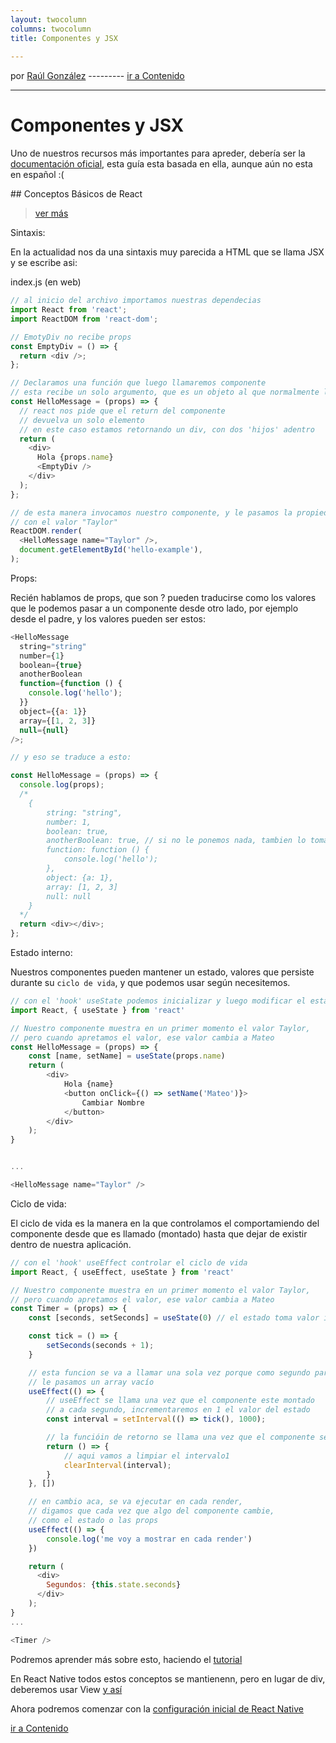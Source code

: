 ```yaml
---
layout: twocolumn
columns: twocolumn
title: Componentes y JSX
 
---
```

por [Raúl González](https://twitter.com/soyraulgonzalez)  ---------   [ir a Contenido](/contenido.html)

---
# Componentes y JSX

Uno de nuestros recursos más importantes para apreder, debería ser la [documentación oficial](https://reactnative.dev/docs/getting-started), esta guía esta basada en ella, aunque aún no esta en español :(

## Conceptos Básicos de React

> [ver más](https://reactnative.dev/docs/intro-react)

Sintaxis:

En la actualidad nos da una sintaxis muy parecida a HTML que se llama JSX y se escribe asi:

index.js (en web)

```js
// al inicio del archivo importamos nuestras dependecias
import React from 'react';
import ReactDOM from 'react-dom';

// EmotyDiv no recibe props
const EmptyDiv = () => {
  return <div />;
};

// Declaramos una función que luego llamaremos componente
// esta recibe un solo argumento, que es un objeto al que normalmente le diremos props
const HelloMessage = (props) => {
  // react nos pide que el return del componente
  // devuelva un solo elemento
  // en este caso estamos retornando un div, con dos 'hijos' adentro
  return (
    <div>
      Hola {props.name}
      <EmptyDiv />
    </div>
  );
};

// de esta manera invocamos nuestro componente, y le pasamos la propiedad name,
// con el valor "Taylor"
ReactDOM.render(
  <HelloMessage name="Taylor" />,
  document.getElementById('hello-example'),
);
```

Props:

Recién hablamos de props, que son ? pueden traducirse como los valores que le podemos pasar a un componente desde otro lado, por ejemplo desde el padre, y los valores pueden ser estos:

```js
<HelloMessage
  string="string"
  number={1}
  boolean={true}
  anotherBoolean
  function={function () {
    console.log('hello');
  }}
  object={{a: 1}}
  array={[1, 2, 3]}
  null={null}
/>;

// y eso se traduce a esto:

const HelloMessage = (props) => {
  console.log(props);
  /*
    {
        string: "string",
        number: 1,
        boolean: true,
        anotherBoolean: true, // si no le ponemos nada, tambien lo toma como true
        function: function () {
            console.log('hello');
        },
        object: {a: 1},
        array: [1, 2, 3]
        null: null
    }
  */
  return <div></div>;
};
```

Estado interno:

Nuestros componentes pueden mantener un estado, valores que persiste durante su `ciclo de vida`, y que podemos usar según necesitemos.

```js
// con el 'hook' useState podemos inicializar y luego modificar el estado
import React, { useState } from 'react'

// Nuestro componente muestra en un primer momento el valor Taylor,
// pero cuando apretamos el valor, ese valor cambia a Mateo
const HelloMessage = (props) => {
    const [name, setName] = useState(props.name)
    return (
        <div>
            Hola {name}
            <button onClick={() => setName('Mateo')}>
                Cambiar Nombre
            </button>
        </div>
    );
}


...

<HelloMessage name="Taylor" />
```

Ciclo de vida:

El ciclo de vida es la manera en la que controlamos el comportamiendo del componente desde que es llamado (montado) hasta que dejar de existir dentro de nuestra aplicación.

```js
// con el 'hook' useEffect controlar el ciclo de vida
import React, { useEffect, useState } from 'react'

// Nuestro componente muestra en un primer momento el valor Taylor,
// pero cuando apretamos el valor, ese valor cambia a Mateo
const Timer = (props) => {
    const [seconds, setSeconds] = useState(0) // el estado toma valor inicial 0

    const tick = () => {
        setSeconds(seconds + 1);
    }

    // esta funcion se va a llamar una sola vez porque como segundo paramentro
    // le pasamos un array vacío
    useEffect(() => {
        // useEffect se llama una vez que el componente este montado
        // a cada segundo, incrementaremos en 1 el valor del estado
        const interval = setInterval(() => tick(), 1000);

        // la funcióin de retorno se llama una vez que el componente se desmonte
        return () => {
            // aqui vamos a limpiar el intervalo1
            clearInterval(interval);
        }
    }, [])

    // en cambio aca, se va ejecutar en cada render,
    // digamos que cada vez que algo del componente cambie,
    // como el estado o las props
    useEffect(() => {
        console.log('me voy a mostrar en cada render')
    })

    return (
      <div>
        Segundos: {this.state.seconds}
      </div>
    );
}
...

<Timer />
```

Podremos aprender más sobre esto, haciendo el [tutorial](https://es.reactjs.org/tutorial/tutorial.html)

En React Native todos estos conceptos se mantienenn, pero en lugar de div, deberemos usar View [y así](https://reactnative.dev/docs/intro-react-native-components#core-components)

Ahora podremos comenzar con la [configuración inicial de React Native](./Setup.html)

[ir a Contenido](/contenido.html)
